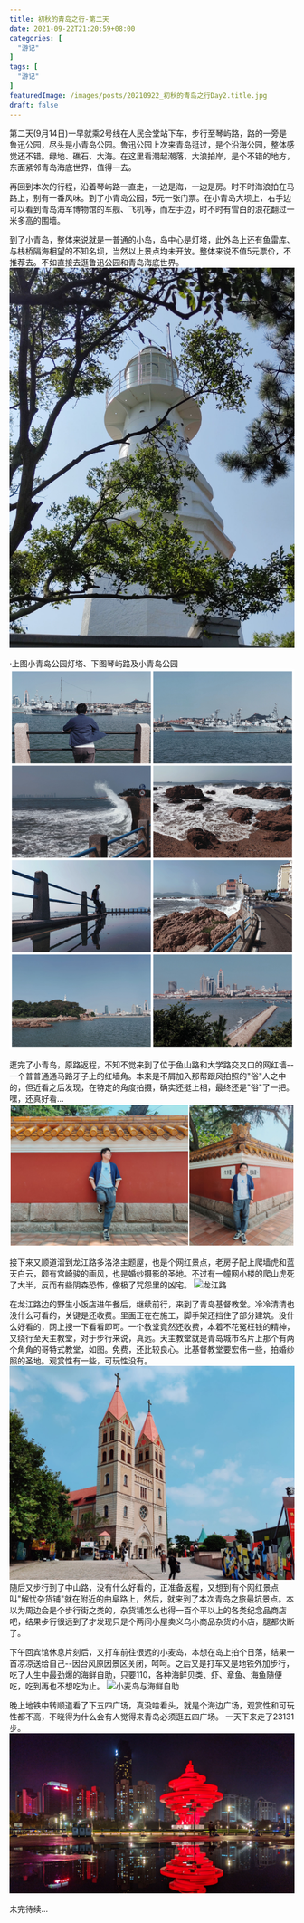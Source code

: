 ```yaml
---
title: 初秋的青岛之行-第二天
date: 2021-09-22T21:20:59+08:00
categories: [
  "游记"
]
tags: [
  "游记"
]
featuredImage: /images/posts/20210922_初秋的青岛之行Day2.title.jpg
draft: false
---
```

第二天(9月14日)一早就乘2号线在人民会堂站下车，步行至琴屿路，路的一旁是鲁迅公园，尽头是小青岛公园。鲁迅公园上次来青岛逛过，是个沿海公园，整体感觉还不错。绿地、礁石、大海。在这里看潮起潮落，大浪拍岸，是个不错的地方，东面紧邻青岛海底世界，值得一去。

再回到本次的行程，沿着琴屿路一直走，一边是海，一边是房。时不时海浪拍在马路上，别有一番风味。到了小青岛公园，5元一张门票。在小青岛大坝上，右手边可以看到青岛海军博物馆的军舰、飞机等，而左手边，时不时有雪白的浪花翻过一米多高的围墙。

到了小青岛，整体来说就是一普通的小岛，岛中心是灯塔，此外岛上还有鱼雷库、与栈桥隔海相望的不知名坝，当然以上景点均未开放。整体来说不值5元票价，不推荐去。不如直接去逛鲁迅公园和青岛海底世界。
![小青岛公园灯塔](/images/posts/20210922_初秋的青岛之行Day2.小青岛公园灯塔.jpg)

·上图小青岛公园灯塔、下图琴屿路及小青岛公园
![小青岛公园](/images/posts/20210922_初秋的青岛之行Day2.小青岛公园.png)

逛完了小青岛，原路返程，不知不觉来到了位于鱼山路和大学路交叉口的网红墙--一个普普通通马路牙子上的红墙角。本来是不屑加入那帮跟风拍照的"俗"人之中的，但近看之后发现，在特定的角度拍摄，确实还挺上相，最终还是"俗"了一把。嘿，还真好看...
![大学路](/images/posts/20210922_初秋的青岛之行Day2.大学路.png)

接下来又顺道溜到龙江路多洛洛主题屋，也是个网红景点，老房子配上爬墙虎和蓝天白云，颇有宫崎骏的画风，也是婚纱摄影的圣地。不过有一幢网小楼的爬山虎死了大半，反而有些阴森恐怖，像极了咒怨里的凶宅。
![龙江路](/images/posts/20210922_初秋的青岛之行Day2.龙江路.png)

在龙江路边的野生小饭店进午餐后，继续前行，来到了青岛基督教堂。冷冷清清也没什么可看的，关键是还收费。里面正在在施工，脚手架还挡住了部分建筑。没什么好看的，网上搜一下看看即可。一个教堂竟然还收费，本着不花冤枉钱的精神，又绕行至天主教堂，对于步行来说，真远。天主教堂就是青岛城市名片上那个有两个角角的哥特式教堂，如图。免费，还比较良心。比基督教堂要宏伟一些，拍婚纱照的圣地。观赏性有一些，可玩性没有。
![天主教堂](/images/posts/20210922_初秋的青岛之行Day2.天主教堂.jpg)
随后又步行到了中山路，没有什么好看的，正准备返程，又想到有个网红景点叫"解忧杂货铺"就在附近的曲阜路上，然后，就来到了本次青岛之旅最坑景点。本以为周边会是个步行街之类的，杂货铺怎么也得一百个平以上的各类纪念品商店吧，结果步行很远到了才发现只是个两间小屋卖义乌小商品杂货的小店，腿都快断了。

下午回宾馆休息片刻后，又打车前往很远的小麦岛，本想在岛上拍个日落，结果一首凉凉送给自己--因台风原因景区关闭，呵呵。之后又是打车又是地铁外加步行，吃了人生中最劲爆的海鲜自助，只要110，各种海鲜贝类、虾、章鱼、海鱼随便吃，吃到再也不想吃为止。
![小麦岛与海鲜自助](/images/posts/20210922_初秋的青岛之行Day2.小麦岛与海鲜自助.png)

晚上地铁中转顺道看了下五四广场，真没啥看头，就是个海边广场，观赏性和可玩性都不高，不晓得为什么会有人觉得来青岛必须逛五四广场。
一天下来走了23131步。
![青岛五四广场](/images/posts/20210922_初秋的青岛之行Day2.五四广场.jpg)

未完待续...
